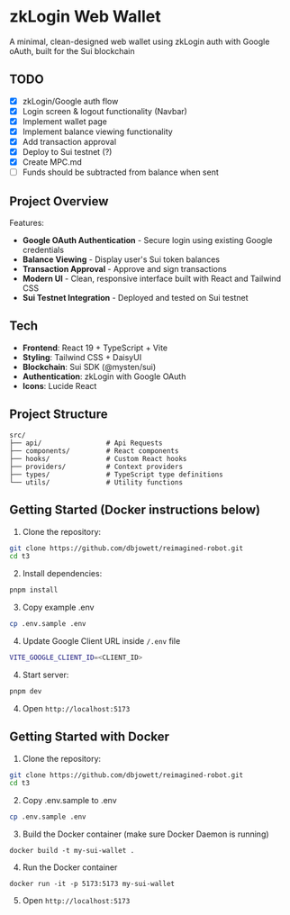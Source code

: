 # zkLogin Web Wallet

A minimal, clean-designed web wallet using zkLogin auth with Google oAuth, built for the Sui blockchain

## TODO

- [x] zkLogin/Google auth flow
- [x] Login screen & logout functionality (Navbar)
- [x] Implement wallet page
- [x] Implement balance viewing functionality
- [x] Add transaction approval
- [x] Deploy to Sui testnet (?)
- [x] Create MPC.md
- [ ] Funds should be subtracted from balance when sent

## Project Overview

Features:

- **Google OAuth Authentication** - Secure login using existing Google credentials
- **Balance Viewing** - Display user's Sui token balances
- **Transaction Approval** - Approve and sign transactions
- **Modern UI** - Clean, responsive interface built with React and Tailwind CSS
- **Sui Testnet Integration** - Deployed and tested on Sui testnet

## Tech

- **Frontend**: React 19 + TypeScript + Vite
- **Styling**: Tailwind CSS + DaisyUI
- **Blockchain**: Sui SDK (@mysten/sui)
- **Authentication**: zkLogin with Google OAuth
- **Icons**: Lucide React

## Project Structure

```
src/
├── api/                # Api Requests
├── components/         # React components
├── hooks/              # Custom React hooks
├── providers/          # Context providers
├── types/              # TypeScript type definitions
└── utils/              # Utility functions
```

## Getting Started (Docker instructions below)

1. Clone the repository:

```bash
git clone https://github.com/dbjowett/reimagined-robot.git
cd t3
```

2. Install dependencies:

```bash
pnpm install
```

3. Copy example .env

```bash
cp .env.sample .env
```

4. Update Google Client URL inside `/.env` file

```bash
VITE_GOOGLE_CLIENT_ID=<CLIENT_ID>
```

4. Start server:

```bash
pnpm dev
```

4. Open `http://localhost:5173`

## Getting Started with Docker

1. Clone the repository:

```bash
git clone https://github.com/dbjowett/reimagined-robot.git
cd t3
```

2. Copy .env.sample to .env

```bash
cp .env.sample .env
```

3. Build the Docker container (make sure Docker Daemon is running)

```
docker build -t my-sui-wallet .
```

4. Run the Docker container

```
docker run -it -p 5173:5173 my-sui-wallet
```

5. Open `http://localhost:5173`
